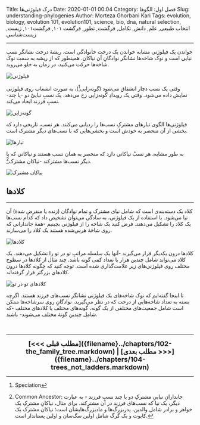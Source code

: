 Title: درک فیلوژنی‌ها
Date: 2020-01-01 00:04
Category: فصل اول: الگوها
Slug: understanding-phylogenies
Author: Morteza Ghorbani Kari
Tags: evolution, biology, evolution 101, evolution101, science, bio, dna, natural selection, انتخاب طبیعی, علم, دانش, تکامل, فرگشت, تطور, فرگشت ۱۰۱, فرگشت۱۰۱, زیست, زیست‌شناسی

------
خواندن یک فیلوژنی مشابه خواندن یک درخت خانوادگی است. ریشهٔ درخت نشانگر نسبِ نیایی است و نوک شاخه‌ها نشانگر نوادگانِ آن نیاکان. همینطور که از ریشه به سمت نوک شاخه‌ها حرکت می‌کنید، در زمان به جلو می‌روید.

![فیلوژنی]({static}/images/5-1.gif)

وقتی یک نسب دچار انشقاق می‌شود (گونه‌زایی[^۱])، به صورت انشعاب روی فیلوژنی نمایش داده می‌شود. وقتی یک رویدادِ گونه‌زایی رخ می‌دهد، یک نسبِ نیاییْ دو -یا چند- نسبِ فرزند ایجاد می‌کند.

![گونه‌زایی]({static}/images/5-2.gif)

فیلوژنی‌ها الگوی تبارهای مشترکِ نسب‌ها را ردیابی می‌کنند. هر نسب، تاریخی دارد که بخشی از آن منحصر به خودش است و بخشی‌هایی که با نسب‌های دیگر مشترک است.

![تبارها]({static}/images/5-3.gif)

به طور مشابه، هر نسبْ نیاکانی دارد که منحصر به همان نسب هستند و نیاکانی که با دیگر نسب‌ها مشترکند -نیاکان مشترک[^۲].

![نیاکان مشترک]({static}/images/5-4.gif)

## کلادها
------
کلاد یک دسته‌بندی است که شامل نیای مشترک و تمام نوادگان (زنده یا منقرض شدهٔ) آن نیا می‌شود. با استفاده از یک فیلوژنی، به سادگی می‌توان تشخیص داد که کدام نسب‌ها یک کلاد را تشکیل می‌دهند. فرض کنید یک شاخه را از فیلوژنی بچینیم -همهٔ جاندارانی که روی شاخهٔ هرس‌شده هستند یک کلاد را می‌سازند.

![کلادها]({static}/images/6-1.gif)

کلادها درون یکدیگر قرار می‌گیرند -آنها یک سلسله مراتبِ تو در تو را تشکیل می‌دهند. یک کلاد می‌تواند شامل چندین هزار یا تعداد کمی گونه باشد. چند مثال از کلادها در سطوح مختلف روی فیلوژنی‌های زیر علامت‌گذاری شده است. توجه کنید که چگونه کلادها درون کلادهای بزرگتر قرار گرفته‌اند.

![کلادهای تو در تو]({static}/images/6-2.gif)

تا اینجا گفته‌ایم که نوک شاخه‌های یک فیلوژنی نشانگر نسب‌های فرزند هستند. اگرچه بسته به تعداد شاخه‌هایی از درخت که در نظر می‌گیرید، نوادگانِ روی سرشاخه‌ها ممکن است شامل جمعیت‌های مختلفی از یک گونه، گونه‌های مختلف یا کلادهای مختلف -که شامل چندین گونهٔ مختلف می‌شوند- باشند.

<br>

[^۱]: Speciation
[^۲]: Common Ancestor: جاندارانِ نیاییِ مشترکِ دو یا چند نسبِ فرزند - به عبارت دیگر، یک نیا که نسب‌های فرزند در آن مشترکند. برای مثال، نیاکانِ مشترکِ یک خواهر و برادر شامل والدین، پدربزرگ‌ها و مادبزرگ‌هایشان است؛ نیاکان مشترک یک کایوت و یک گرگ شامل اولین سگ‌سان و اولین پستاندار است.

------
<center>
    <font size="4">
        <b>
            [<<< مطلب قبلی]({filename}../chapters/102-the_family_tree.markdown) | [مطلب بعدی >>>]({filename}../chapters/104-trees_not_ladders.markdown) 
        </b>
    </font>
</center>
